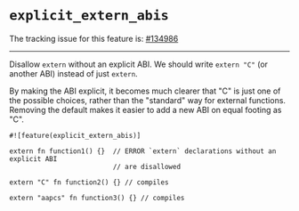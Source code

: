 # `explicit_extern_abis`

The tracking issue for this feature is: [#134986]

------

Disallow `extern` without an explicit ABI. We should write `extern "C"`
(or another ABI) instead of just `extern`.

By making the ABI explicit, it becomes much clearer that "C" is just one of the
possible choices, rather than the "standard" way for external functions.
Removing the default makes it easier to add a new ABI on equal footing as "C".

```rust,editionfuture,compile_fail
#![feature(explicit_extern_abis)]

extern fn function1() {}  // ERROR `extern` declarations without an explicit ABI
                          // are disallowed

extern "C" fn function2() {} // compiles

extern "aapcs" fn function3() {} // compiles
```

[#134986]: https://github.com/rust-lang/rust/issues/134986
